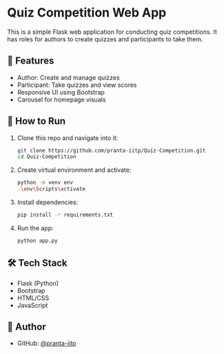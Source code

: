 # Quiz Competition Web App

This is a simple Flask web application for conducting quiz competitions. It has roles for authors to create quizzes and participants to take them.

## 🎯 Features

- Author: Create and manage quizzes
- Participant: Take quizzes and view scores
- Responsive UI using Bootstrap
- Carousel for homepage visuals

## 🚀 How to Run

1. Clone this repo and navigate into it:
   ```bash
   git clone https://github.com/pranta-iitp/Quiz-Competition.git
   cd Quiz-Competition
   ```

2. Create virtual environment and activate:

   ```bash
   python -m venv env
   .\env\Scripts\activate
   ```

3. Install dependencies:

   ```bash
   pip install -r requirements.txt
   ```

4. Run the app:

   ```bash
   python app.py
   ```

## 🛠️ Tech Stack

* Flask (Python)
* Bootstrap
* HTML/CSS
* JavaScript

## 👤 Author

* GitHub: [@pranta-iitp](https://github.com/pranta-iitp)

